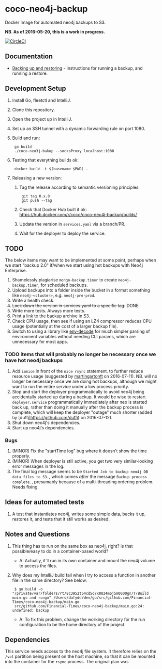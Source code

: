 coco-neo4j-backup
=================

Docker Image for automated neo4j backups to S3.

**NB. As of 2016-05-20, this is a work in progress.**

[![CircleCI](https://circleci.com/gh/Financial-Times/coco-neo4j-backup.svg?style=svg)](https://circleci.com/gh/Financial-Times/coco-neo4j-backup)


Documentation
-------------

* [Backing up and restoring](backup-and-restore.md) - instructions for running a backup, and running a restore.


Development Setup
-----------------

1. Install Go, fleetctl and IntelliJ.
1. Clone this repository.
1. Open the project up in IntelliJ.
1. Set up an SSH tunnel with a dynamic forwarding rule on port 1080.
1. Build and run:

        go build
        ./coco-neo3j-bakup --socksProxy localhost:1080

1. Testing that everything builds ok:

        docker build -t $(basename $PWD) .

1. Releasing a new version:

    1. Tag the release according to semantic versioning principles:

            git tag 0.x.0
            git push --tag

    1. Check that Docker Hub built it ok: https://hub.docker.com/r/coco/coco-neo4j-backup/builds/
    1. Update the version in `services.yaml` via a branch/PR.
    1. Wait for the deployer to deploy the service.


TODO
----

The below items may want to be implemented at some point, perhaps when we start "backup 2.0" if/when we start using hot backups
with Neo4j Enterprise.

1. Shamelessly plagiarise `mongo-backup.timer` to create `neo4j-backup.timer`, for scheduled backups.
1. Upload backups into a folder inside the bucket in a format something like `neo4j-<cluster>`, e.g. `neo4j-pre-prod`.
1. Write a health check.
1. ~~Lock down the version in services.yaml to a specific tag.~~ DONE
1. Write more tests. Always more tests.
1. Print a link to the backup archive in S3.
1. Check CPU usage, then see if using an LZ4 compressor reduces CPU usage (potentially at the cost of a larger backup file).
1. Switch to using a library like [env-decode] for much simpler parsing of environment variables without needing CLI params,
which are unnecessary for most apps.

### TODO items that will probably no longer be necessary once we have hot neo4j backups

1. Add `ionice` in front of the `nice rsync` statement, to further reduce resource usage
(suggested by [martingartonft](https://github.com/martingartonft) on 2016-07-11). NB. will no longer be necessary once we are doing
hot backups, although we might want to run the entire service under a low process priority.
1. Stop and start the deployer programmatically to avoid neo4j being accidentally started up during a backup.
It would be wise to restart `deployer.service` programmatically immediately after neo is started back up, rather than doing it manually
after the backup process is complete, which will keep the deployer "outage" much shorter
(added by [duffj]https://github.com/duffj) on 2016-07-12).
1. Shut down neo4j's dependencies.
1. Start up neo4j's dependencies.

### Bugs

1. (MINOR) Fix the "startTime log" bug where it doesn't show the time properly.
1. (MINOR) When deployer is still active, you get two very similar-looking error messages in the log.
1. The final log message seems to be `Started Job to backup neo4j DB data files to S3.`, which comes *after* the message `Backup process complete.`, presumably because of a multi-threading ordering problem. Needs fixing.

Ideas for automated tests
-------------------------

1. A test that instantiates neo4j, writes some simple data, backs it up, restores it, and tests that it still works as desired.


Notes and Questions
-------------------

1. This thing has to run on the same box as neo4j, right? Is that possible/easy to do in a container-based world?

    * A: Actually, it'll run in its own container and mount the neo4j volume to access the files.
    
2. Why does my IntelliJ build fail when I try to access a function in another file in the same directory? See below:

        $ go build -o "/private/var/folders/rt/8c3952t54cd5q7x08z4m6j5m0000gn/T/Build main.go and rungo" /Users/dafydd/dev/go/src/github.com/Financial-Times/coco-neo4j-backup/main.go
        src/github.com/Financial-Times/coco-neo4j-backup/main.go:24: undefined: backup

    * A: To fix this problem, change the working directory for the run configuration to be the home directory of the project.


Dependencies
------------

This service needs access to the neo4j file system. It therefore relies on the `/vol` partition being present on the host machine,
so that it can be mounted into the container for the `rsync` process. The original plan was 

[fleet-states]: https://github.com/coreos/fleet/blob/master/Documentation/states.md
[docker-hub]: https://hub.docker.com/r/coco/coco-neo4j-backup/
[circle-ci]: https://circleci.com/gh/Financial-Times/coco-neo4j-backup
[sourcegraph]: https://sourcegraph.com/github.com/Financial-Times/coco-neo4j-backup
[env-decode]: https://github.com/joeshaw/envdecode
